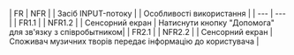 | FR | NFR | | Засіб INPUT-потоку | | Особливості використання |
| --- | --- |
| FR1.1 | | NFR1.2 | | Сенсорний екран | Натиснути  кнопку "Допомога"  для зв'язку з співробытником|
| FR2.1 | | NFR2.2 | | Сенсорний екран | Споживач музичних творів передає інформацію до користувача |


